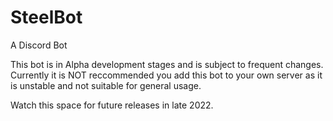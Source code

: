 # SteelBot
A Discord Bot

This bot is in Alpha development stages and is subject to frequent changes.
Currently it is NOT reccommended you add this bot to your own server as it is unstable and not suitable for general usage.

Watch this space for future releases in late 2022.
